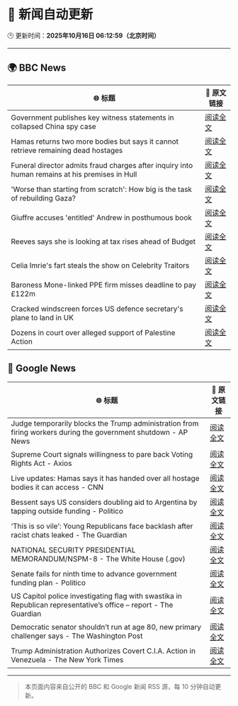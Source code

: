 # 🧠 新闻自动更新

🕒 更新时间：**2025年10月16日 06:12:59（北京时间）**

---

## 🌍 BBC News

| 🌐 标题 | 🔗 原文链接 |
|--------|-------------|
| Government publishes key witness statements in collapsed China spy case | [阅读全文](https://www.bbc.com/news/articles/c0ex172rxwzo?at_medium=RSS&at_campaign=rss) |
| Hamas returns two more bodies but says it cannot retrieve remaining dead hostages | [阅读全文](https://www.bbc.com/news/articles/c3w9py9940go?at_medium=RSS&at_campaign=rss) |
| Funeral director admits fraud charges after inquiry into human remains at his premises in Hull | [阅读全文](https://www.bbc.com/news/articles/cwyplw17897o?at_medium=RSS&at_campaign=rss) |
| 'Worse than starting from scratch': How big is the task of rebuilding Gaza? | [阅读全文](https://www.bbc.com/news/articles/cr5e4ee9r13o?at_medium=RSS&at_campaign=rss) |
| Giuffre accuses 'entitled' Andrew in posthumous book | [阅读全文](https://www.bbc.com/news/articles/c0kpjyjyrlno?at_medium=RSS&at_campaign=rss) |
| Reeves says she is looking at tax rises ahead of Budget | [阅读全文](https://www.bbc.com/news/articles/c2drpzxpkp3o?at_medium=RSS&at_campaign=rss) |
| Celia Imrie's fart steals the show on Celebrity Traitors | [阅读全文](https://www.bbc.com/news/articles/c4gpr5j3kgdo?at_medium=RSS&at_campaign=rss) |
| Baroness Mone-linked PPE firm misses deadline to pay £122m | [阅读全文](https://www.bbc.com/news/articles/c629rdgyzl5o?at_medium=RSS&at_campaign=rss) |
| Cracked windscreen forces US defence secretary's plane to land in UK | [阅读全文](https://www.bbc.com/news/articles/cd67qe0255vo?at_medium=RSS&at_campaign=rss) |
| Dozens in court over alleged support of Palestine Action | [阅读全文](https://www.bbc.com/news/articles/c051g2q5651o?at_medium=RSS&at_campaign=rss) |

## 📰 Google News

| 🌐 标题 | 🔗 原文链接 |
|--------|-------------|
| Judge temporarily blocks the Trump administration from firing workers during the government shutdown - AP News | [阅读全文](https://news.google.com/rss/articles/CBMiogFBVV95cUxOM2ZKYXFhQmVkMU42QUY1RmtzXy1id2VLYjZFcUNsZ3FHdTd2UF9nR3dxYzNKeEhOSFFUMnNpeG1oQm5JOWNadTRvYmR6TDIyVlZmY0pXeTRNSXRaeXRObE1ZTDlpYk16c0k0SFJ4dTRHQVNJUjF4alI4U3hrMks4MG1PWl9XbF9hOU9XT0VkOHNOMzJicjdFZXloanVZb1h4Wmc?oc=5) |
| Supreme Court signals willingness to pare back Voting Rights Act - Axios | [阅读全文](https://news.google.com/rss/articles/CBMif0FVX3lxTFA0QVU0U2kyd0g3Yk1qZkRmYVhmVFY3NTdQSjRuTHFRVkd6Tmwwb1hLZHBhRFBFRklfdTdaRGlyX0lsYWROb0p2c0J0MXYxZ25CZDAzRzk0QnRndkx5M2RpbmdUX2JVSExxNTZPX21FTXlCVlNSRGptbnZpQjNjc00?oc=5) |
| Live updates: Hamas says it has handed over all hostage bodies it can access - CNN | [阅读全文](https://news.google.com/rss/articles/CBMihwFBVV95cUxNb19PYjJzRndvTF9Mdnpfbm45T0Fuc3pWQk9BMXpvcjNicHJuZGc1NmxpTTYwTTU2QkJzQVlHNUg4VjVhNDdyWnBqOUo2N1RNZjFSOHZaanJHQzl1OUh5VE1Gakw3X3JmWnBUWC1sM1p4NXgweXNTN3cyQXpRMGtVSlkzZUZiZ3c?oc=5) |
| Bessent says US considers doubling aid to Argentina by tapping outside funding - Politico | [阅读全文](https://news.google.com/rss/articles/CBMiyAFBVV95cUxPYm4xb1ZrQ3Z5emNJcXFlMUotX2FUVVVpZUVNNW1FMTU0VDZHSFctbmRjSy1nNTZjVmV4LUVtNWZGZ3JPVjhxRmQydV9SVmgydndEX1cwaTRiTXVsSDI2RmRDRm01ODNvcU9aanA3UDl3bFVMS1NVVzBxSTVFVkdDTmMyTHd1V0hoZmNQekRnZDNwcTUteGotbXFCSy1pazAzX01IeWVqci01TEtaVnFlM0h1NkdqUHZOVUxiX0tRVV9yVmdOWjd2Mg?oc=5) |
| ‘This is so vile’: Young Republicans face backlash after racist chats leaked - The Guardian | [阅读全文](https://news.google.com/rss/articles/CBMioAFBVV95cUxONXVxX1VGdkprTUxJWjJkeGpjWnV1blI1SDRpNU1XQVlTZ2Qzd3I4dUV5elZqWmJfTmRnQnJxTHlyNFVFVkVjS1dhblBNcVgzQmJVYzRNOV9KZWloc0NzdHdhQ2QxZFhSWHEtOFhqRFBLN1M4N29rOEltc1dBQ0gwYWV5dVB2TWRZSGk3d0ItZ0thdEEybUZlOE10RG1KejRJ?oc=5) |
| NATIONAL SECURITY PRESIDENTIAL MEMORANDUM/NSPM-8 - The White House (.gov) | [阅读全文](https://news.google.com/rss/articles/CBMiqAFBVV95cUxQRjMzdHZRSWlCTGFObkJHZDZnVHE1VjVla1FYbXJJWWtPWU9CQkxKdjEwRGdKYkhUYVhPZ0lLWXdROFI3OHUweWRlaDVUR3JDemo5NkNuVXNwVVpQRlhJX3diRE5RMy1NeERIbDZIMWJFaXpVR2NPU2hXN1ZERW1iRW5FWE9ZZFM5WXJjWXZ4a0RCRzFGdzhGOGZadGZ4VDdaVUtCZ3lqeXM?oc=5) |
| Senate fails for ninth time to advance government funding plan - Politico | [阅读全文](https://news.google.com/rss/articles/CBMiyAFBVV95cUxNOVZXeDVaVkZuVmFFdmFROW43OG40Vkl5a0YyRnBYeGFabUx2UWZvMlhLaGhFTk5KN243UTB0Z3ozMjZscWJZc2NjSlM0XzU5eXdmejhyWEk3Ukh0TXU3Q2hPMUtveGZBdTh4TUNKS2lETW5SMXQxaDlLdzhZWTg0RWpYeExTR2lpUW1DUlEwX2RCX3RUMGVmV0NpTDI4cXUyWEw0VTN0VFRqVk5pUC0ydU9WZnk2WFlUUFAxR1Bqb3B6dWV2cmQ3Sg?oc=5) |
| US Capitol police investigating flag with swastika in Republican representative’s office – report - The Guardian | [阅读全文](https://news.google.com/rss/articles/CBMimwFBVV95cUxQZXJhMjFueWZ3a2llalNzSlJpY3V2T05yWkhXbkNkbDRTVXRoZy1YWXVDX0tHY1o3Ui11MXowUW5ybE4wQnNMRnFDalFQOHIteURpdTlkVnp0SUQwNXdSbDhyMEVHV3pHM2syUjdOM0Vmbm5ubEd4eWNoejJ2c3kzQ1NnNUpfdGozcnBwZkxrQW1OdWFNNVU2QXo5Yw?oc=5) |
| Democratic senator shouldn’t run at age 80, new primary challenger says - The Washington Post | [阅读全文](https://news.google.com/rss/articles/CBMijwFBVV95cUxPdEJxcHU0RXp2b0xtUWFORW8tV3Vramp1MUZCWW9HQ1VSWnZlMTdZVzRyV01wb2VFWjdGWHJobko4a2dMSDdTYVB1VU91akJpUWNXMkZjaFJ5SmNHenF0UTlwM2NXWUFyMnFfR1VJOUVGNnFwYm9OT3FXWGpNbzY3enMxM2dZamVWV013SUNKdw?oc=5) |
| Trump Administration Authorizes Covert C.I.A. Action in Venezuela - The New York Times | [阅读全文](https://news.google.com/rss/articles/CBMijgFBVV95cUxOQWZPQV91T09oWEZKOFlFTVA1a25jYmVzc29XaEsxangxQXZIVmw0aE1xUXN2QzEtYkp0T1RLemJrbkF0Uk1MQ250SGM4d0VUeDhyX0IwQ2R0Uk5RTEwtUmpsME9NRFlnLTBraUxnZ3VlVlhwV2g1V0doWnM1Z2hYNXhHc2N1SlAzcU82ZkJ3?oc=5) |

---
> 本页面内容来自公开的 BBC 和 Google 新闻 RSS 源，每 10 分钟自动更新。